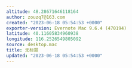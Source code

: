 ```yaml
---
altitude: 48.28671646118164
author: zouzq7@163.com
created: "2023-06-18 05:54:53 +0000"
exporter-version: Evernote Mac 9.6.4 (470194)
latitude: 40.11605834960938
longitude: 116.2526549805092
source: desktop.mac
title: 无标题
updated: "2023-06-18 05:54:53 +0000"
---
```


